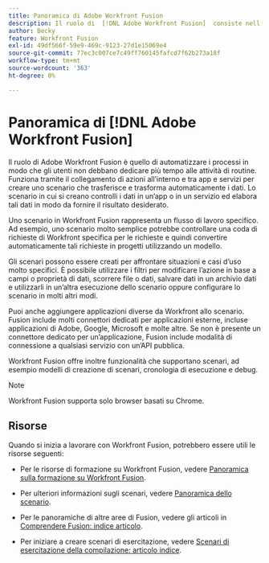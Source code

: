 ```yaml
---
title: Panoramica di Adobe Workfront Fusion
description: Il ruolo di  [!DNL Adobe Workfront Fusion]  consiste nell'automatizzare i processi in modo che sia possibile concentrarsi su nuove attività anziché ripetere più volte le stesse attività. Funziona tramite il collegamento di azioni all’interno e tra app e servizi per creare uno scenario che trasferisce e trasforma automaticamente i dati. Lo scenario in cui si creano controlli i dati in un’app o in un servizio ed elabora tali dati in modo da fornire il risultato desiderato.
author: Becky
feature: Workfront Fusion
exl-id: 49df566f-59e9-469c-9123-27d1e15069e4
source-git-commit: 77ec3c007ce7c49ff760145fafcd7f62b273a18f
workflow-type: tm+mt
source-wordcount: '363'
ht-degree: 0%

---
```


# Panoramica di [!DNL Adobe Workfront Fusion]

Il ruolo di Adobe Workfront Fusion è quello di automatizzare i processi in modo che gli utenti non debbano dedicare più tempo alle attività di routine. Funziona tramite il collegamento di azioni all’interno e tra app e servizi per creare uno scenario che trasferisce e trasforma automaticamente i dati. Lo scenario in cui si creano controlli i dati in un’app o in un servizio ed elabora tali dati in modo da fornire il risultato desiderato.

Uno scenario in Workfront Fusion rappresenta un flusso di lavoro specifico. Ad esempio, uno scenario molto semplice potrebbe controllare una coda di richieste di Workfront specifica per le richieste e quindi convertire automaticamente tali richieste in progetti utilizzando un modello.

Gli scenari possono essere creati per affrontare situazioni e casi d’uso molto specifici. È possibile utilizzare i filtri per modificare l’azione in base a campi o proprietà di dati, scorrere file o dati, salvare dati in un archivio dati e utilizzarli in un’altra esecuzione dello scenario oppure configurare lo scenario in molti altri modi.

Puoi anche aggiungere applicazioni diverse da Workfront allo scenario. Fusion include molti connettori dedicati per applicazioni esterne, incluse applicazioni di Adobe, Google, Microsoft e molte altre. Se non è presente un connettore dedicato per un’applicazione, Fusion include modalità di connessione a qualsiasi servizio con un’API pubblica.

Workfront Fusion offre inoltre funzionalità che supportano scenari, ad esempio modelli di creazione di scenari, cronologia di esecuzione e debug.

>[!NOTE]
>
>Workfront Fusion supporta solo browser basati su Chrome.

## Risorse

Quando si inizia a lavorare con Workfront Fusion, potrebbero essere utili le risorse seguenti:

* Per le risorse di formazione su Workfront Fusion, vedere [Panoramica sulla formazione su Workfront Fusion](https://experienceleague.adobe.com/en/docs/workfront-learn/tutorials-workfront/fusion/welcome-to-workfront-fusion/introduction-and-tech-strategy).


* Per ulteriori informazioni sugli scenari, vedere [Panoramica dello scenario](/help/workfront-fusion/get-started-with-fusion/understand-fusion/scenario-overview.md).

* Per le panoramiche di altre aree di Fusion, vedere gli articoli in [Comprendere Fusion: indice articolo](/help/workfront-fusion/get-started-with-fusion/understand-fusion/understand-fusion-toc.md).

* Per iniziare a creare scenari di esercitazione, vedere [Scenari di esercitazione della compilazione: articolo indice](/help/workfront-fusion/build-practice-scenarios/build-practice-scenarios-toc.md).
